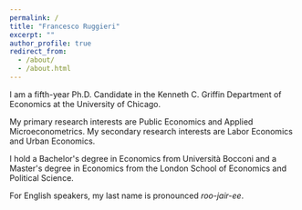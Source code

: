 ```yaml
---
permalink: /
title: "Francesco Ruggieri"
excerpt: ""
author_profile: true
redirect_from: 
  - /about/
  - /about.html
---
```



I am a fifth-year Ph.D. Candidate in the Kenneth C. Griffin Department of Economics at the University of Chicago.

My primary research interests are Public Economics and Applied Microeconometrics. My secondary research interests are Labor Economics and Urban Economics.

I hold a Bachelor's degree in Economics from Università Bocconi and a Master's degree in Economics from the London School of Economics and Political Science.

For English speakers, my last name is pronounced *roo-jair-ee*.